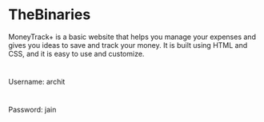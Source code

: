 # TheBinaries
MoneyTrack+ is a basic website that helps you manage your expenses and gives you ideas to save and track your money. It is built using HTML and CSS, and it is easy to use and customize.
#
Username: archit
#
Password: jain
